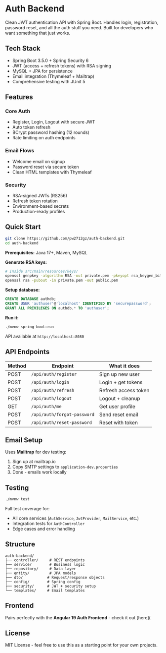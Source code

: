 # Auth Backend

Clean JWT authentication API with Spring Boot. Handles login, registration, password reset, and all the auth stuff you
need. Built for developers who want something that just works.

## Tech Stack

- Spring Boot 3.5.0 + Spring Security 6
- JWT (access + refresh tokens) with RSA signing
- MySQL + JPA for persistence
- Email integration (Thymeleaf + Mailtrap)
- Comprehensive testing with JUnit 5

## Features

### Core Auth

- Register, Login, Logout with secure JWT
- Auto token refresh
- BCrypt password hashing (12 rounds)
- Rate limiting on auth endpoints

### Email Flows

- Welcome email on signup
- Password reset via secure token
- Clean HTML templates with Thymeleaf

### Security

- RSA-signed JWTs (RS256)
- Refresh token rotation
- Environment-based secrets
- Production-ready profiles

## Quick Start

```bash
git clone https://github.com/pw2712gz/auth-backend.git
cd auth-backend
```

**Prerequisites:** Java 17+, Maven, MySQL

**Generate RSA keys:**

```bash
# Inside src/main/resources/keys/
openssl genpkey -algorithm RSA -out private.pem -pkeyopt rsa_keygen_bits:2048
openssl rsa -pubout -in private.pem -out public.pem
```

**Setup database:**

```sql
CREATE DATABASE authdb;
CREATE USER 'authuser'@'localhost' IDENTIFIED BY 'securepassword';
GRANT ALL PRIVILEGES ON authdb.* TO 'authuser';
```

**Run it:**

```bash
./mvnw spring-boot:run
```

API available at `http://localhost:8080`

## API Endpoints

| Method | Endpoint                    | What it does         |
|--------|-----------------------------|----------------------|
| POST   | `/api/auth/register`        | Sign up new user     |
| POST   | `/api/auth/login`           | Login + get tokens   |
| POST   | `/api/auth/refresh`         | Refresh access token |
| POST   | `/api/auth/logout`          | Logout + cleanup     |
| GET    | `/api/auth/me`              | Get user profile     |
| POST   | `/api/auth/forgot-password` | Send reset email     |
| POST   | `/api/auth/reset-password`  | Reset with token     |

## Email Setup

Uses **Mailtrap** for dev testing:

1. Sign up at mailtrap.io
2. Copy SMTP settings to `application-dev.properties`
3. Done - emails work locally

## Testing

```bash
./mvnw test
```

Full test coverage for:

- All core services (`AuthService`, `JwtProvider`, `MailService`, etc.)
- Integration tests for `AuthController`
- Edge cases and error handling

## Structure

```
auth-backend/
├── controller/     # REST endpoints
├── service/        # Business logic
├── repository/     # Data layer
├── entity/         # JPA models
├── dto/           # Request/response objects
├── config/        # Spring config
├── security/      # JWT + security setup
└── templates/     # Email templates
```

## Frontend

Pairs perfectly with the **Angular 19 Auth Frontend** - check it out [here](

## License

MIT License - feel free to use this as a starting point for your own projects.